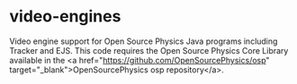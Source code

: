 video-engines
=============

Video engine support for Open Source Physics Java programs including Tracker and EJS.  This code requires the Open Source Physics Core Library available in the &lt;a href="https://github.com/OpenSourcePhysics/osp" target="_blank">OpenSourcePhysics osp repository&lt;/a>.
